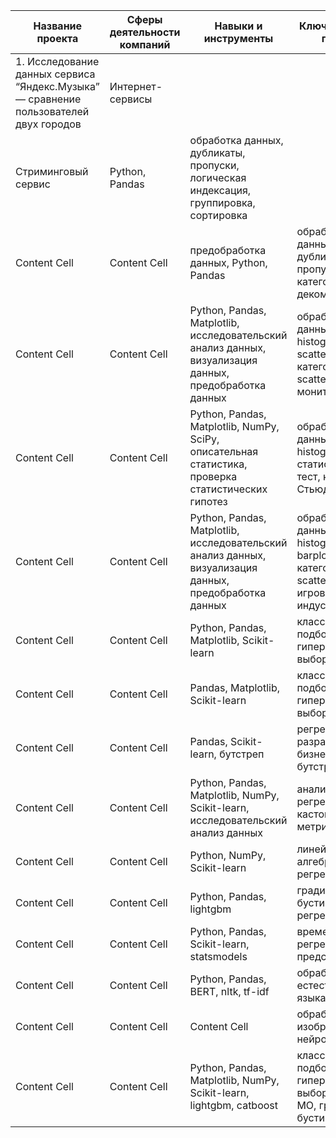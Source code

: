 | Название проекта | Сферы деятельности компаний | Навыки и инструменты | Ключевые слова проекта |
| ------------- | ------------- | ------------- | ------------- |
| 1. Исследование данных сервиса “Яндекс.Музыка” — сравнение пользователей двух городов  | Интернет-сервисы
Стриминговый сервис  | Python, Pandas  | обработка данных, дубликаты, пропуски, логическая индексация, группировка, сортировка  |
| Content Cell  | Content Cell  | предобработка данных, Python, Pandas  | обработка данных, дубликаты, пропуски, категоризация, декомпозиция  |
| Content Cell  | Content Cell  | Python, Pandas, Matplotlib, исследовательский анализ данных, визуализация данных, предобработка данных  | обработка данных, histogram, boxplot, scattermatrix, категоризация, scatterplot,  фрод-мониторинг  |
| Content Cell  | Content Cell  | Python, Pandas, Matplotlib, NumPy, SciPy, описательная статистика, проверка статистических гипотез  | обработка данных, histogram, boxplot, статистический тест, критерий Стьюдента  |
| Content Cell  | Content Cell  | Python, Pandas, Matplotlib, исследовательский анализ данных, визуализация данных, предобработка данных  | обработка данных, histogram, boxplot, barplot, категоризация, scatterplot,  игровая индустрия  |
| Content Cell  | Content Cell  | Python, Pandas, Matplotlib, Scikit-learn  | классификация, подбор гиперпараметров, выбор модели МО  |
| Content Cell  | Content Cell  | Pandas, Matplotlib, Scikit-learn  | классификация, подбор гиперпараметров, выбор модели МО  |
| Content Cell  | Content Cell  | Pandas, Scikit-learn, бутстреп  | регрессия, разработка бизнес-модели, бутстреп  |
| Content Cell  | Content Cell  | Python, Pandas, Matplotlib, NumPy, Scikit-learn, исследовательский анализ данных  | анализ данных, регрессия, кастомные метрики  |
| Content Cell  | Content Cell  | Python, NumPy, Scikit-learn  | линейная алгебра, регрессия  |
| Content Cell  | Content Cell  | Python, Pandas, lightgbm  | градиентный бустинг, регрессия  |
| Content Cell  | Content Cell  | Python, Pandas, Scikit-learn, statsmodels  | временные ряды, регрессия, предсказания  |
| Content Cell  | Content Cell  | Python, Pandas, BERT, nltk, tf-idf  | обработка естественного языка, NLP  |
| Content Cell  | Content Cell  | Content Cell  | обработка изображений, нейронные сети  |
| Content Cell  | Content Cell  | Python, Pandas, Matplotlib, NumPy, Scikit-learn, lightgbm, catboost  | классификация, подбор гиперпараметров, выбор модели МО, градиентный бустинг  |
